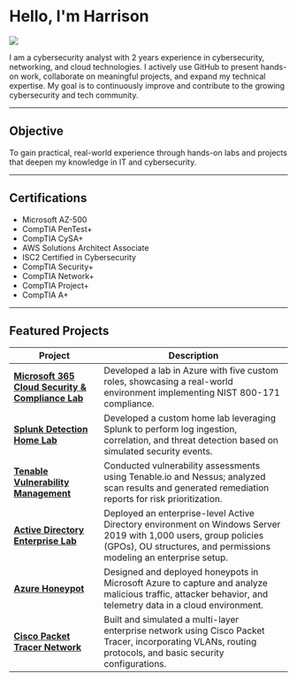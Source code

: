 # Hello, I'm Harrison 
<a href="https://www.linkedin.com/in/harrison-knapp-175aes" target="_blank">
  <img src="https://img.shields.io/badge/-LinkedIn-0072b1?&style=for-the-badge&logo=linkedin&logoColor=white" />
</a>

I am a cybersecurity analyst with 2 years experience in cybersecurity, networking, and cloud technologies. I actively use GitHub to present hands-on work, collaborate on meaningful projects, and expand my technical expertise. My goal is to continuously improve and contribute to the growing cybersecurity and tech community.

---

##  Objective

To gain practical, real-world experience through hands-on labs and projects that deepen my knowledge in IT and cybersecurity.

---

##  Certifications
- Microsoft AZ-500
- CompTIA PenTest+
- CompTIA CySA+
- AWS Solutions Architect Associate
- ISC2 Certified in Cybersecurity
- CompTIA Security+
- CompTIA Network+
- CompTIA Project+
- CompTIA A+

---

## Featured Projects



| Project                                                                                                                                               | Description                                                                                                                                                                                |
| ----------------------------------------------------------------------------------------------------------------------------------------------------- | ------------------------------------------------------------------------------------------------------------------------------------------------------------------------------------------ |
| [**Microsoft 365 Cloud Security & Compliance Lab**](https://github.com/hknapp518/Microsoft-365-Cloud-Security-Compliance-Lab-NIST-800-171-Alignment-) | Developed a lab in Azure with five custom roles, showcasing a real-world environment implementing NIST 800-171 compliance.                                                             |
| [**Splunk Detection Home Lab**](https://github.com/hknapp518/Detection-HomeLab)                                                                       | Developed a custom home lab leveraging Splunk to perform log ingestion, correlation, and threat detection based on simulated security events.                                              |
| [**Tenable Vulnerability Management**](https://github.com/hknapp518/Tenable-Vulnerability-Managment)                                                  | Conducted vulnerability assessments using Tenable.io and Nessus; analyzed scan results and generated remediation reports for risk prioritization.                                  |
| [**Active Directory Enterprise Lab**](https://github.com/hknapp518/Active-Directory)                                                                  | Deployed an enterprise-level Active Directory environment on Windows Server 2019 with 1,000 users, group policies (GPOs), OU structures, and permissions modeling an enterprise setup. |
| [**Azure Honeypot**](https://github.com/hknapp518/AzureHoneyPot)                                                                                      | Designed and deployed honeypots in Microsoft Azure to capture and analyze malicious traffic, attacker behavior, and telemetry data in a cloud environment.                             |
| [**Cisco Packet Tracer Network**](https://github.com/hknapp518/Cisco-Packet-Tracer-Network)                                                           | Built and simulated a multi-layer enterprise network using Cisco Packet Tracer, incorporating VLANs, routing protocols, and basic security configurations.                             |





